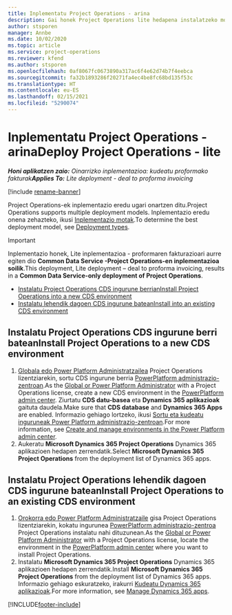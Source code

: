 ```yaml
---
title: Inplementatu Project Operations - arina
description: Gai honek Project Operations lite hedapena instalatzeko moduari buruzko informazioa eskaintzen du. Aurre egin fakturazio proformari.
author: stsporen
manager: Annbe
ms.date: 10/02/2020
ms.topic: article
ms.service: project-operations
ms.reviewer: kfend
ms.author: stsporen
ms.openlocfilehash: 0af8067fc0673890a317ac6f4e62d74b7f4eebca
ms.sourcegitcommit: fa32b1893286f20271fa4ec4be8fc68bd135f53c
ms.translationtype: HT
ms.contentlocale: eu-ES
ms.lasthandoff: 02/15/2021
ms.locfileid: "5290074"
---
```

# <a name="deploy-project-operations---lite"></a><span data-ttu-id="81bb0-103">Inplementatu Project Operations - arina</span><span class="sxs-lookup"><span data-stu-id="81bb0-103">Deploy Project Operations - lite</span></span>

<span data-ttu-id="81bb0-104">_**Honi aplikatzen zaio:** Oinarrizko inplementazioa: kudeatu proformako fakturak_</span><span class="sxs-lookup"><span data-stu-id="81bb0-104">_**Applies To:** Lite deployment - deal to proforma invoicing_</span></span>

[!include [rename-banner](~/includes/cc-data-platform-banner.md)]

<span data-ttu-id="81bb0-105">Project Operations-ek inplementazio eredu ugari onartzen ditu.</span><span class="sxs-lookup"><span data-stu-id="81bb0-105">Project Operations supports multiple deployment models.</span></span> <span data-ttu-id="81bb0-106">Inplementazio eredu onena zehazteko, ikusi [Inplementazio motak](determine-deployment-type.md).</span><span class="sxs-lookup"><span data-stu-id="81bb0-106">To determine the best deployment model, see [Deployment types](determine-deployment-type.md).</span></span>


> [!IMPORTANT]
> <span data-ttu-id="81bb0-107">Inplementazio honek, Lite inplementazioa - proformaren fakturazioari aurre egiten dio **Common Data Service -Project Operations-en inplementazioa soilik**.</span><span class="sxs-lookup"><span data-stu-id="81bb0-107">This deployment, Lite deployment – deal to proforma invoicing, results in a **Common Data Service-only deployment of Project Operations**.</span></span>

- [<span data-ttu-id="81bb0-108">Instalatu Project Operations CDS ingurune berrian</span><span class="sxs-lookup"><span data-stu-id="81bb0-108">Install Project Operations into a new CDS environment</span></span>](#new)
- [<span data-ttu-id="81bb0-109">Instalatu lehendik dagoen CDS ingurune batean</span><span class="sxs-lookup"><span data-stu-id="81bb0-109">Install into an existing CDS environment</span></span>](#existing)



## <a name="install-project-operations-to-a-new-cds-environment"></a><a name="new"></a><span data-ttu-id="81bb0-110">Instalatu Project Operations CDS ingurune berri batean</span><span class="sxs-lookup"><span data-stu-id="81bb0-110">Install Project Operations to a new CDS environment</span></span>

1. <span data-ttu-id="81bb0-111">[Globala edo Power Platform Administratzailea](https://docs.microsoft.com/power-platform/admin/global-service-administrators-can-administer-without-license) Project Operations lizentziarekin, sortu CDS ingurune berria [PowerPlatform administrazio-zentroan](https://admin.powerplatform.com).</span><span class="sxs-lookup"><span data-stu-id="81bb0-111">As the [Global or Power Platform Administrator](https://docs.microsoft.com/power-platform/admin/global-service-administrators-can-administer-without-license) with a Project Operations license, create a new CDS environment in the [PowerPlatform admin center](https://admin.powerplatform.com).</span></span> <span data-ttu-id="81bb0-112">Ziurtatu **CDS datu-basea** eta **Dynamics 365 aplikazioak** gaituta daudela.</span><span class="sxs-lookup"><span data-stu-id="81bb0-112">Make sure that **CDS database** and **Dynamics 365 Apps** are enabled.</span></span> <span data-ttu-id="81bb0-113">Informazio gehiago lortzeko, ikusi [Sortu eta kudeatu inguruneak Power Platform administrazio-zentroan](https://docs.microsoft.com/power-platform/admin/create-environment#create-an-environment-in-the-power-platform-admin-center).</span><span class="sxs-lookup"><span data-stu-id="81bb0-113">For more information, see [Create and manage environments in the Power Platform admin center](https://docs.microsoft.com/power-platform/admin/create-environment#create-an-environment-in-the-power-platform-admin-center).</span></span>
2. <span data-ttu-id="81bb0-114">Aukeratu **Microsoft Dynamics 365 Project Operations** Dynamics 365 aplikazioen hedapen zerrendatik.</span><span class="sxs-lookup"><span data-stu-id="81bb0-114">Select **Microsoft Dynamics 365 Project Operations** from the deployment list of Dynamics 365 apps.</span></span>


## <a name="install-project-operations-to-an-existing-cds-environment"></a><a name="existing"></a><span data-ttu-id="81bb0-115">Instalatu Project Operations lehendik dagoen CDS ingurune batean</span><span class="sxs-lookup"><span data-stu-id="81bb0-115">Install Project Operations to an existing CDS environment</span></span>

1. <span data-ttu-id="81bb0-116">[Orokorra edo Power Platform Administratzaile](https://docs.microsoft.com/power-platform/admin/global-service-administrators-can-administer-without-license) gisa Project Operations lizentziarekin, kokatu ingurunea [PowerPlatform administrazio-zentroa](https://admin.powerplatform.com) Project Operations instalatu nahi dituzunean.</span><span class="sxs-lookup"><span data-stu-id="81bb0-116">As the [Global or Power Platform Administrator](https://docs.microsoft.com/power-platform/admin/global-service-administrators-can-administer-without-license) with a Project Operations license, locate the environment in the [PowerPlatform admin center](https://admin.powerplatform.com) where you want to install Project Operations.</span></span>
2. <span data-ttu-id="81bb0-117">Instalatu **Microsoft Dynamics 365 Project Operations** Dynamics 365 aplikazioen hedapen zerrendatik.</span><span class="sxs-lookup"><span data-stu-id="81bb0-117">Install **Microsoft Dynamics 365 Project Operations** from the deployment list of Dynamics 365 apps.</span></span> <span data-ttu-id="81bb0-118">Informazio gehiago eskuratzeko, irakurri [Kudeatu Dynamics 365 aplikazioak](https://docs.microsoft.com/power-platform/admin/manage-apps).</span><span class="sxs-lookup"><span data-stu-id="81bb0-118">For more information, see [Manage Dynamics 365 apps](https://docs.microsoft.com/power-platform/admin/manage-apps).</span></span>




[!INCLUDE[footer-include](../includes/footer-banner.md)]